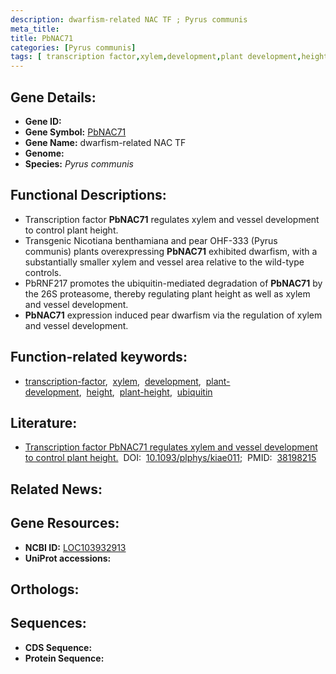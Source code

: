 ```yaml
---
description: dwarfism-related NAC TF ; Pyrus communis
meta_title:
title: PbNAC71
categories: [Pyrus communis]
tags: [ transcription factor,xylem,development,plant development,height,plant height,ubiquitin ]
---
```


## Gene Details:
- **Gene ID:** []()
- **Gene Symbol:** <u>PbNAC71</u>
- **Gene Name:** dwarfism-related NAC TF
- **Genome:** []()
- **Species:** *Pyrus communis*

## Functional Descriptions:
   - Transcription factor **PbNAC71** regulates xylem and vessel development to control plant height.
   - Transgenic Nicotiana benthamiana and pear OHF-333 (Pyrus communis) plants overexpressing **PbNAC71** exhibited dwarfism, with a substantially smaller xylem and vessel area relative to the wild-type controls.
   - PbRNF217 promotes the ubiquitin-mediated degradation of **PbNAC71** by the 26S proteasome, thereby regulating plant height as well as xylem and vessel development.
   - **PbNAC71** expression induced pear dwarfism via the regulation of xylem and vessel development.

## Function-related keywords:
   - [transcription-factor](/tags/transcription-factor/),&nbsp;&nbsp;[xylem](/tags/xylem/),&nbsp;&nbsp;[development](/tags/development/),&nbsp;&nbsp;[plant-development](/tags/plant-development/),&nbsp;&nbsp;[height](/tags/height/),&nbsp;&nbsp;[plant-height](/tags/plant-height/),&nbsp;&nbsp;[ubiquitin](/tags/ubiquitin/)

## Literature:
   - [Transcription factor PbNAC71 regulates xylem and vessel development to control plant height.](https://doi.org/10.1093/plphys/kiae011)&nbsp;&nbsp;DOI:&nbsp;&nbsp;[10.1093/plphys/kiae011](https://doi.org/10.1093/plphys/kiae011);&nbsp;&nbsp;PMID:&nbsp;&nbsp;[38198215](https://pubmed.ncbi.nlm.nih.gov/38198215/)

## Related News:

## Gene Resources:
- **NCBI ID:**  [LOC103932913](https://www.ncbi.nlm.nih.gov/gene/?term=LOC103932913)
- **UniProt accessions:**  [](https://www.uniprot.org/uniprotkb//entry)

## Orthologs:

## Sequences:
- **CDS Sequence:**
- **Protein Sequence:**
